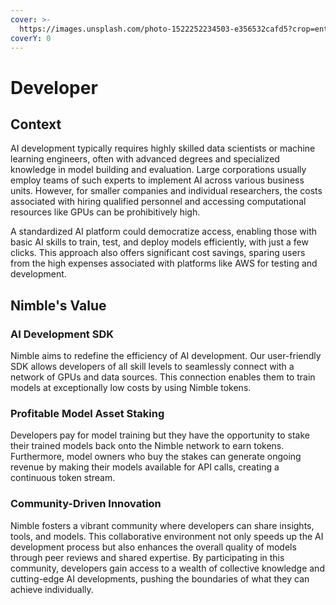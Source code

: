 ```yaml
---
cover: >-
  https://images.unsplash.com/photo-1522252234503-e356532cafd5?crop=entropy&cs=srgb&fm=jpg&ixid=M3wxOTcwMjR8MHwxfHNlYXJjaHwyfHxkZXZlbG9wZXJ8ZW58MHx8fHwxNzE0MTE1MTY4fDA&ixlib=rb-4.0.3&q=85
coverY: 0
---
```


# Developer

## Context

AI development typically requires highly skilled data scientists or machine learning engineers, often with advanced degrees and specialized knowledge in model building and evaluation. Large corporations usually employ teams of such experts to implement AI across various business units. However, for smaller companies and individual researchers, the costs associated with hiring qualified personnel and accessing computational resources like GPUs can be prohibitively high.

A standardized AI platform could democratize access, enabling those with basic AI skills to train, test, and deploy models efficiently, with just a few clicks. This approach also offers significant cost savings, sparing users from the high expenses associated with platforms like AWS for testing and development.

## Nimble's Value

### AI Development SDK

Nimble aims to redefine the efficiency of AI development. Our user-friendly SDK allows developers of all skill levels to seamlessly connect with a network of GPUs and data sources. This connection enables them to train models at exceptionally low costs by using Nimble tokens.

### Profitable Model Asset Staking

Developers pay for model training but they have the opportunity to stake their trained models back onto the Nimble network to earn tokens. Furthermore, model owners who buy the stakes can generate ongoing revenue by making their models available for API calls, creating a continuous token stream.

### Community-Driven Innovation

Nimble fosters a vibrant community where developers can share insights, tools, and models. This collaborative environment not only speeds up the AI development process but also enhances the overall quality of models through peer reviews and shared expertise. By participating in this community, developers gain access to a wealth of collective knowledge and cutting-edge AI developments, pushing the boundaries of what they can achieve individually.
